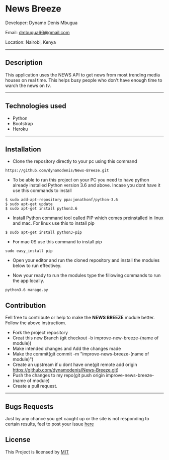 # News Breeze

Developer: Dynamo Denis Mbugua

Email: dmbugua66@gmail.com

Location: Nairobi, Kenya

---
## Description

This application uses the NEWS API to get news from most trending media houses on real time. This helps busy people who don't have enough time to warch the news on tv.

---
## Technologies used

- Python
- Bootstrap
- Heroku

---

## Installation
- Clone the repository directly to your pc using this command
```
https://github.com/dynamodenis/News-Breeze.git
```
- To be able to run this project on your PC you need to have python already installed Python version 3.6 and above. Incase you dont have it use this commands to install

```
$ sudo add-apt-repository ppa:jonathonf/python-3.6
$ sudo apt-get update
$ sudo apt-get install python3.6
```
- Install Python command tool called PIP which comes preinstalled in linux and mac.
For linux use this to install pip
```
$ sudo apt-get install python3-pip 
```
- For mac 0S use this command to install pip
```
sudo easy_install pip
```
- Open your editor and run the cloned repository and install the modules below to run effectivey.


- Now your ready to run the modules type the fillowing commands to run the app locally.
```
python3.6 manage.py
```

## Contribution

Fell free to contribute or help to make the **NEWS BREEZE** module better. Follow the above instructiom.

- Fork the project repository
- Creat this new Branch (git checkout -b improve-new-breeze-(name of module))
- Make intended changes and Add the changes made
- Make the commit(git commit -m "improve-news-breeze-(name of module)")
- Create an upstream if u dont have one(git remote add origin https://github.com/dynamodenis/News-Breeze.git)
- Push the changes to my repo(git push origin improve-news-breeze-(name of module)
- Create a pull request.

---
## Bugs Requests

Just by any chance you get caught up or the site is not responding to certain results, feel to post your issue [here](https://github.com/dynamodenis/News-Breeze/issues/new)

## License

This Project is licensed by [MIT](License.txt)




